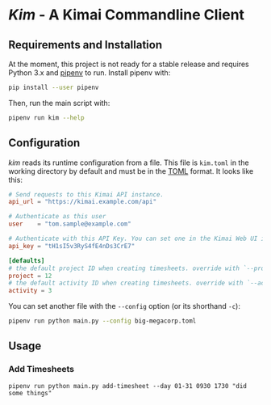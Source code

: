 # _Kim_ - A Kimai Commandline Client

## Requirements and Installation

At the moment, this project is not ready for a stable release and requires Python 3.x and [pipenv](https://pipenv.pypa.io/en/latest/) to run. Install pipenv with:

```sh
pip install --user pipenv
```

Then, run the main script with:

```sh
pipenv run kim --help
```

## Configuration

_kim_ reads its runtime configuration from a file. This file is `kim.toml` in the working directory by default and must be in the [TOML](https://toml.io) format. It looks like this:

```toml
# Send requests to this Kimai API instance.
api_url = "https://kimai.example.com/api"

# Authenticate as this user
user    = "tom.sample@example.com"

# Authenticate with this API Key. You can set one in the Kimai Web UI in your user profile.
api_key = "tH1sI5v3RyS4fE4nDs3CrE7"

[defaults]
# the default project ID when creating timesheets. override with `--project`/`-p` option.
project = 12
# the default activity ID when creating timesheets. override with `--activity`/`-a` option.
activity = 3
```

You can set another file with the `--config` option (or its shorthand `-c`):

```sh
pipenv run python main.py --config big-megacorp.toml
```

## Usage

### Add Timesheets

```
pipenv run python main.py add-timesheet --day 01-31 0930 1730 "did some things"
```
